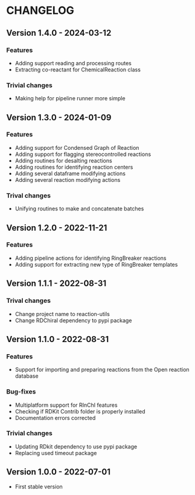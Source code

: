 # CHANGELOG

## Version 1.4.0 - 2024-03-12

### Features

- Adding support reading and processing routes
- Extracting co-reactant for ChemicalReaction class

### Trivial changes

- Making help for pipeline runner more simple

## Version 1.3.0 - 2024-01-09

### Features

- Adding support for Condensed Graph of Reaction
- Adding support for flagging stereocontrolled reactions
- Adding routines for desalting reactions
- Adding routines for identifying reaction centers
- Adding several dataframe modifying actions
- Adding several reaction modifying actions

### Trival changes

- Unifying routines to make and concatenate batches

## Version 1.2.0 - 2022-11-21

### Features

- Adding pipeline actions for identifying RingBreaker reactions
- Adding support for extracting new type of RingBreaker templates

## Version 1.1.1 - 2022-08-31

### Trival changes

- Change project name to reaction-utils
- Change RDChiral dependency to pypi package

## Version 1.1.0 - 2022-08-31

### Features

- Support for importing and preparing reactions from the Open reaction database

### Bug-fixes

- Multiplatform support for RInChI features
- Checking if RDKit Contrib folder is properly installed
- Documentation errors corrected

### Trivial changes

- Updating RDkit dependency to use pypi package
- Replacing used timeout package

## Version 1.0.0 - 2022-07-01

- First stable version
